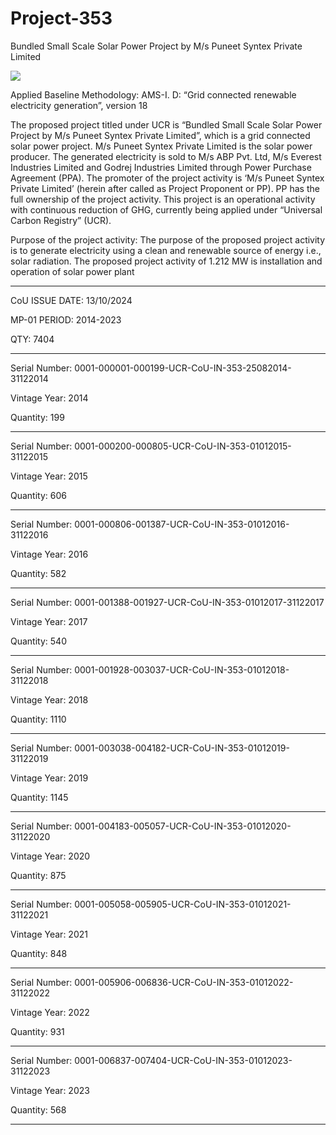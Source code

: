 # Project-353
Bundled Small Scale Solar Power Project by M/s Puneet Syntex Private Limited

![](https://www.ucarbonregistry.io/Registry/Generate?code=https%3A%2F%2Fwww.ucarbonregistry.io%2FRegistry%2FDetails%3Fid%3DnnlM%252Bj2wStIG3sirjpW8SA%253D%253D&size=2)

Applied Baseline Methodology:
AMS-I. D: “Grid connected renewable electricity
generation”, version 18

The proposed project titled under UCR is “Bundled Small Scale Solar Power Project by M/s Puneet
Syntex Private Limited”, which is a grid connected solar power project. M/s Puneet Syntex Private
Limited is the solar power producer. The generated electricity is sold to M/s ABP Pvt. Ltd, M/s Everest
Industries Limited and Godrej Industries Limited through Power Purchase Agreement (PPA). The
promoter of the project activity is ‘M/s Puneet Syntex Private Limited’ (herein after called as Project
Proponent or PP). PP has the full ownership of the project activity. This project is an operational activity
with continuous reduction of GHG, currently being applied under “Universal Carbon Registry” (UCR).

Purpose of the project activity:
The purpose of the proposed project activity is to generate electricity using a clean and renewable source
of energy i.e., solar radiation. The proposed project activity of 1.212 MW is installation and operation of
solar power plant
______________
CoU ISSUE DATE: 13/10/2024

MP-01 PERIOD: 2014-2023

QTY: 7404
__________
Serial Number: 0001-000001-000199-UCR-CoU-IN-353-25082014-31122014

Vintage Year: 2014

Quantity: 199
___________
Serial Number: 0001-000200-000805-UCR-CoU-IN-353-01012015-31122015

Vintage Year: 2015

Quantity: 606
_____________
Serial Number: 0001-000806-001387-UCR-CoU-IN-353-01012016-31122016

Vintage Year: 2016

Quantity: 582
______________
Serial Number: 0001-001388-001927-UCR-CoU-IN-353-01012017-31122017

Vintage Year: 2017

Quantity: 540
_________________
Serial Number: 0001-001928-003037-UCR-CoU-IN-353-01012018-31122018

Vintage Year: 2018

Quantity: 1110
________________
Serial Number: 0001-003038-004182-UCR-CoU-IN-353-01012019-31122019

Vintage Year: 2019

Quantity: 1145
_____________
Serial Number: 0001-004183-005057-UCR-CoU-IN-353-01012020-31122020

Vintage Year: 2020

Quantity: 875
____________
Serial Number: 0001-005058-005905-UCR-CoU-IN-353-01012021-31122021

Vintage Year: 2021

Quantity: 848
____________
Serial Number: 0001-005906-006836-UCR-CoU-IN-353-01012022-31122022

Vintage Year: 2022

Quantity: 931
____________
Serial Number: 0001-006837-007404-UCR-CoU-IN-353-01012023-31122023

Vintage Year: 2023

Quantity: 568
_____________




